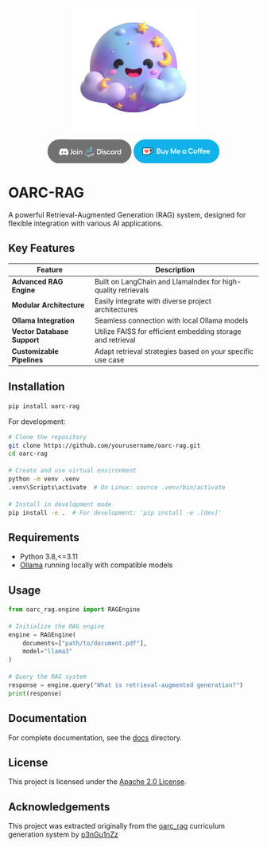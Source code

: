 <p align="center">
  <img src="assets/cragEmoji.png" alt="OARC LOGO" width="250"/>
</p>
<p align="center">
  <a href="https://discord.gg/mNeQZzBHuW"><img src="assets/Discord Button Ollama v4.png" height="48"></a>
  <a href="https://ko-fi.com/theborch"><img src="assets/buy me a coffee button.png" height="48"></a>
</p>

# OARC-RAG

A powerful Retrieval-Augmented Generation (RAG) system, designed for flexible integration with various AI applications.

## Key Features

| Feature                  | Description                                                                 |
|--------------------------|-----------------------------------------------------------------------------|
| **Advanced RAG Engine**  | Built on LangChain and LlamaIndex for high-quality retrievals              |
| **Modular Architecture** | Easily integrate with diverse project architectures                        |
| **Ollama Integration**   | Seamless connection with local Ollama models                               |
| **Vector Database Support** | Utilize FAISS for efficient embedding storage and retrieval             |
| **Customizable Pipelines** | Adapt retrieval strategies based on your specific use case               |

## Installation

```bash
pip install oarc-rag
```

For development:

```bash
# Clone the repository
git clone https://github.com/yourusername/oarc-rag.git
cd oarc-rag

# Create and use virtual environment
python -m venv .venv
.venv\Scripts\activate  # On Linux: source .venv/bin/activate 

# Install in development mode
pip install -e .  # For development: 'pip install -e .[dev]'
```

## Requirements

- Python 3.8,<=3.11
- [Ollama](https://ollama.ai/download) running locally with compatible models

## Usage

```python
from oarc_rag.engine import RAGEngine

# Initialize the RAG engine
engine = RAGEngine(
    documents=["path/to/document.pdf"],
    model="llama3"
)

# Query the RAG system
response = engine.query("What is retrieval-augmented generation?")
print(response)
```

## Documentation

For complete documentation, see the [docs](./docs/) directory.

## License

This project is licensed under the [Apache 2.0 License](LICENSE).

## Acknowledgements

This project was extracted originally from the [oarc_rag](https://github.com/Ollama-Agent-Roll-Cage/oarc-oarc_rag) curriculum generation system by [p3nGu1nZz](https://github.com/p3nGu1nZz)
